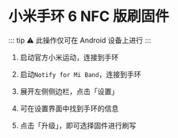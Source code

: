 # 小米手环 6 NFC 版刷固件
::: tip ⚠️
此操作仅可在 Android 设备上进行
:::

1. 启动官方小米运动，连接到手环

1. 启动`Notify for Mi Band`，连接到手环

1. 展开左侧侧边栏，点击「设置」

1. 可在设置界面中找到手环的信息

1. 点击「升级」，即可选择固件进行刷写
